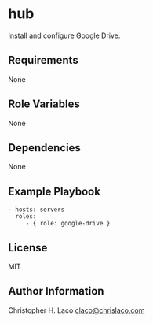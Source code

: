 hub
===

Install and configure Google Drive.

Requirements
------------

None

Role Variables
--------------

None

Dependencies
------------

None

Example Playbook
----------------

    - hosts: servers
      roles:
         - { role: google-drive }

License
-------

MIT

Author Information
------------------

Christopher H. Laco <claco@chrislaco.com>
